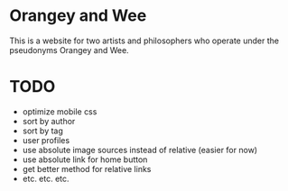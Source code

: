# Orangey and Wee

This is a website for two artists and philosophers who operate under the pseudonyms Orangey and Wee.

# TODO

- optimize mobile css
- sort by author
- sort by tag
- user profiles
- use absolute image sources instead of relative (easier for now)
- use absolute link for home button
- get better method for relative links
- etc. etc. etc.